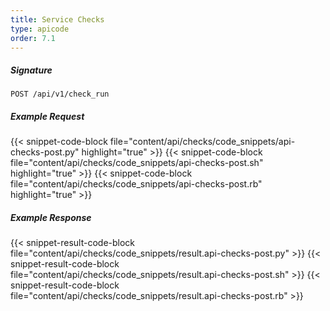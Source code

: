 ```yaml
---
title: Service Checks
type: apicode
order: 7.1
---
```


##### Signature
`POST /api/v1/check_run`
##### Example Request
{{< snippet-code-block file="content/api/checks/code_snippets/api-checks-post.py" highlight="true" >}}
{{< snippet-code-block file="content/api/checks/code_snippets/api-checks-post.sh" highlight="true" >}}
{{< snippet-code-block file="content/api/checks/code_snippets/api-checks-post.rb" highlight="true" >}}

##### Example Response
{{< snippet-result-code-block file="content/api/checks/code_snippets/result.api-checks-post.py" >}}
{{< snippet-result-code-block file="content/api/checks/code_snippets/result.api-checks-post.sh" >}}
{{< snippet-result-code-block file="content/api/checks/code_snippets/result.api-checks-post.rb" >}}